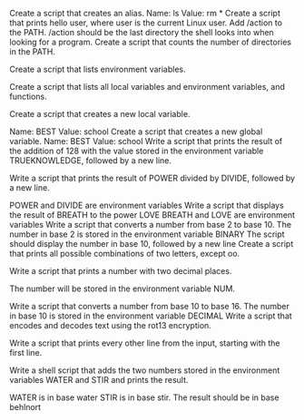 Create a script that creates an alias.
Name: ls
Value: rm *
Create a script that prints hello user, where user is the current Linux user.
Add /action to the PATH. /action should be the last directory the shell looks into when looking for a program.
Create a script that counts the number of directories in the PATH.

Create a script that lists environment variables.

Create a script that lists all local variables and environment variables, and functions.

Create a script that creates a new local variable.

Name: BEST
Value: school
Create a script that creates a new global variable.
Name: BEST
Value: school
Write a script that prints the result of the addition of 128 with the value stored in the environment variable TRUEKNOWLEDGE, followed by a new line.

Write a script that prints the result of POWER divided by DIVIDE, followed by a new line.

POWER and DIVIDE are environment variables
Write a script that displays the result of BREATH to the power LOVE
BREATH and LOVE are environment variables
Write a script that converts a number from base 2 to base 10.
The number in base 2 is stored in the environment variable BINARY
The script should display the number in base 10, followed by a new line
Create a script that prints all possible combinations of two letters, except oo.

Write a script that prints a number with two decimal places.

The number will be stored in the environment variable NUM.

Write a script that converts a number from base 10 to base 16.
The number in base 10 is stored in the environment variable DECIMAL
Write a script that encodes and decodes text using the rot13 encryption.

Write a script that prints every other line from the input, starting with the first line.

Write a shell script that adds the two numbers stored in the environment variables WATER and STIR and prints the result.

WATER is in base water
STIR is in base stir.
The result should be in base behlnort
